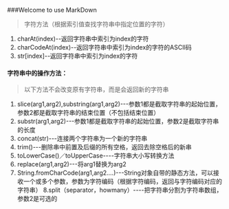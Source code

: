 ###Welcome to use MarkDown         
> 字符方法（根据索引值查找字符串中指定位置的字符）         
1. charAt(index)--返回字符串中索引为index的字符         
1. charCodeAt(index)--返回字符串中索引为index的字符的ASCII码         
1. str[index]--返回字符串中索引为index的字符                    
#### 字符串中的操作方法：      
> 以下方法不会改变原有字符串，而是会返回新的字符串                    
1. slice(arg1,arg2),substring(arg1,arg2)---参数1都是截取字符串的起始位置，参数2都是截取字符串的结束位置（不包括结束位置）         
2. substr(arg1,arg2)---参数1都是截取字符串的起始位置，参数2是截取字符串的长度         
3. concat(str)---连接两个字符串为一个新的字符串         
4. trim()---删除串中前置及后缀的所有空格，返回去除空格后的新串         
5. toLowerCase()／toUpperCase----字符串大小写转换方法         
6. replace(arg1,arg2)---将arg1替换为arg2         
7. String.fromCharCode(arg1,arg2....)---String对象自带的静态方法，可以接收一个或多个参数，参数为字符编码（根据字符编码，返回与字符编码对应的字符串）
8.split（separator，howmany）----把字符串分割为字符串数组，参数2是可选的
